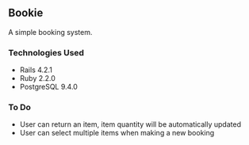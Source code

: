 ## Bookie

A simple booking system.

### Technologies Used
- Rails 4.2.1
- Ruby 2.2.0
- PostgreSQL 9.4.0

### To Do
- User can return an item, item quantity will be automatically updated
- User can select multiple items when making a new booking
